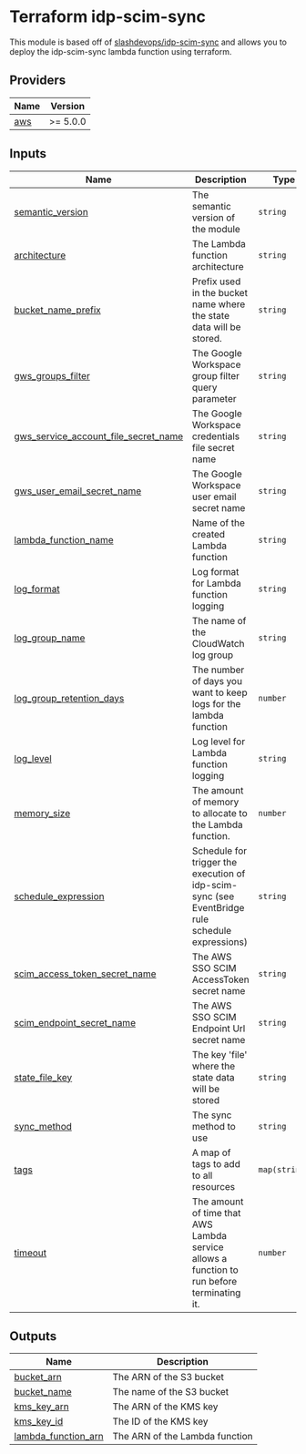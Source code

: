 # Terraform idp-scim-sync

This module is based off of [slashdevops/idp-scim-sync](https://github.com/slashdevops/idp-scim-sync) and allows you to deploy the idp-scim-sync lambda function using terraform.

<!-- BEGIN_TF_DOCS -->
## Providers

| Name | Version |
|------|---------|
| <a name="provider_aws"></a> [aws](#provider\_aws) | >= 5.0.0 |

## Inputs

| Name | Description | Type | Default | Required |
|------|-------------|------|---------|:--------:|
| <a name="input_semantic_version"></a> [semantic\_version](#input\_semantic\_version) | The semantic version of the module | `string` | n/a | yes |
| <a name="input_architecture"></a> [architecture](#input\_architecture) | The Lambda function architecture | `string` | `"arm64"` | no |
| <a name="input_bucket_name_prefix"></a> [bucket\_name\_prefix](#input\_bucket\_name\_prefix) | Prefix used in the bucket name where the state data will be stored. | `string` | `"idp-scim-sync-state"` | no |
| <a name="input_gws_groups_filter"></a> [gws\_groups\_filter](#input\_gws\_groups\_filter) | The Google Workspace group filter query parameter | `string` | `""` | no |
| <a name="input_gws_service_account_file_secret_name"></a> [gws\_service\_account\_file\_secret\_name](#input\_gws\_service\_account\_file\_secret\_name) | The Google Workspace credentials file secret name | `string` | `"IDPSCIM_GWSServiceAccountFile"` | no |
| <a name="input_gws_user_email_secret_name"></a> [gws\_user\_email\_secret\_name](#input\_gws\_user\_email\_secret\_name) | The Google Workspace user email secret name | `string` | `"IDPSCIM_GWSUserEmail"` | no |
| <a name="input_lambda_function_name"></a> [lambda\_function\_name](#input\_lambda\_function\_name) | Name of the created Lambda function | `string` | `"idp-scim-sync"` | no |
| <a name="input_log_format"></a> [log\_format](#input\_log\_format) | Log format for Lambda function logging | `string` | `"json"` | no |
| <a name="input_log_group_name"></a> [log\_group\_name](#input\_log\_group\_name) | The name of the CloudWatch log group | `string` | `"/aws/lambda/idp-scim-sync"` | no |
| <a name="input_log_group_retention_days"></a> [log\_group\_retention\_days](#input\_log\_group\_retention\_days) | The number of days you want to keep logs for the lambda function | `number` | `7` | no |
| <a name="input_log_level"></a> [log\_level](#input\_log\_level) | Log level for Lambda function logging | `string` | `"info"` | no |
| <a name="input_memory_size"></a> [memory\_size](#input\_memory\_size) | The amount of memory to allocate to the Lambda function. | `number` | `256` | no |
| <a name="input_schedule_expression"></a> [schedule\_expression](#input\_schedule\_expression) | Schedule for trigger the execution of idp-scim-sync (see EventBridge rule schedule expressions) | `string` | `"rate(15 minutes)"` | no |
| <a name="input_scim_access_token_secret_name"></a> [scim\_access\_token\_secret\_name](#input\_scim\_access\_token\_secret\_name) | The AWS SSO SCIM AccessToken secret name | `string` | `"IDPSCIM_SCIMAccessToken"` | no |
| <a name="input_scim_endpoint_secret_name"></a> [scim\_endpoint\_secret\_name](#input\_scim\_endpoint\_secret\_name) | The AWS SSO SCIM Endpoint Url secret name | `string` | `"IDPSCIM_SCIMEndpoint"` | no |
| <a name="input_state_file_key"></a> [state\_file\_key](#input\_state\_file\_key) | The key 'file' where the state data will be stored | `string` | `"data/state.json"` | no |
| <a name="input_sync_method"></a> [sync\_method](#input\_sync\_method) | The sync method to use | `string` | `"groups"` | no |
| <a name="input_tags"></a> [tags](#input\_tags) | A map of tags to add to all resources | `map(string)` | `{}` | no |
| <a name="input_timeout"></a> [timeout](#input\_timeout) | The amount of time that AWS Lambda service allows a function to run before terminating it. | `number` | `300` | no |

## Outputs

| Name | Description |
|------|-------------|
| <a name="output_bucket_arn"></a> [bucket\_arn](#output\_bucket\_arn) | The ARN of the S3 bucket |
| <a name="output_bucket_name"></a> [bucket\_name](#output\_bucket\_name) | The name of the S3 bucket |
| <a name="output_kms_key_arn"></a> [kms\_key\_arn](#output\_kms\_key\_arn) | The ARN of the KMS key |
| <a name="output_kms_key_id"></a> [kms\_key\_id](#output\_kms\_key\_id) | The ID of the KMS key |
| <a name="output_lambda_function_arn"></a> [lambda\_function\_arn](#output\_lambda\_function\_arn) | The ARN of the Lambda function |
<!-- END_TF_DOCS -->
